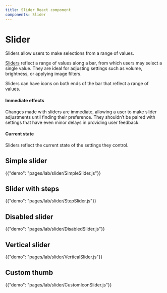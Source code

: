 ```yaml
---
title: Slider React component
components: Slider
---
```


# Slider

<p class="description">Sliders allow users to make selections from a range of values.</p>

[Sliders](https://material.io/design/components/sliders.html) reflect a range of values along a bar, from which users may select a single value. They are ideal for adjusting settings such as volume, brightness, or applying image filters.

Sliders can have icons on both ends of the bar that reflect a range of values.

#### Immediate effects

Changes made with sliders are immediate, allowing a user to make slider adjustments until finding their preference. They shouldn’t be paired with settings that have even minor delays in providing user feedback.

#### Current state

Sliders reflect the current state of the settings they control.

## Simple slider

{{"demo": "pages/lab/slider/SimpleSlider.js"}}

## Slider with steps

{{"demo": "pages/lab/slider/StepSlider.js"}}

## Disabled slider

{{"demo": "pages/lab/slider/DisabledSlider.js"}}

## Vertical slider

{{"demo": "pages/lab/slider/VerticalSlider.js"}}

## Custom thumb

{{"demo": "pages/lab/slider/CustomIconSlider.js"}}
